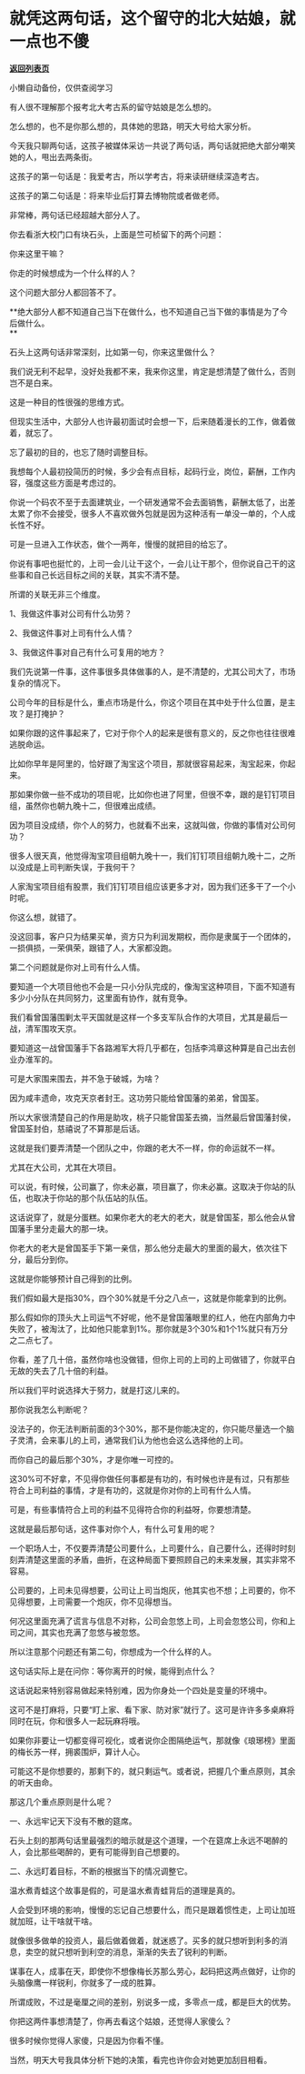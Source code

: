 # 就凭这两句话，这个留守的北大姑娘，就一点也不傻

[**返回列表页**](/gzh/记忆承载3)

小懒自动备份，仅供查阅学习

有人很不理解那个报考北大考古系的留守姑娘是怎么想的。  

  

怎么想的，也不是你那么想的，具体她的思路，明天大号给大家分析。

  

今天我只聊两句话，这孩子被媒体采访一共说了两句话，两句话就把绝大部分嘲笑她的人，甩出去两条街。

  

这孩子的第一句话是：我爱考古，所以学考古，将来读研继续深造考古。

这孩子的第二句话是：将来毕业后打算去博物院或者做老师。

  

非常棒，两句话已经超越大部分人了。

  

你去看浙大校门口有块石头，上面是竺可桢留下的两个问题：

  

你来这里干嘛？

你走的时候想成为一个什么样的人？

  

这个问题大部分人都回答不了。  

  

 **绝大部分人都不知道自己当下在做什么，也不知道自己当下做的事情是为了今后做什么。  
**

  

石头上这两句话非常深刻，比如第一句，你来这里做什么？

  

我们说无利不起早，没好处我都不来，我来你这里，肯定是想清楚了做什么，否则岂不是白来。

  

这是一种目的性很强的思维方式。

  

但现实生活中，大部分人也许最初面试时会想一下，后来随着漫长的工作，做着做着，就忘了。  

  

忘了最初的目的，也忘了随时调整目标。

  

我想每个人最初投简历的时候，多少会有点目标，起码行业，岗位，薪酬，工作内容，强度这些方面是考虑过的。  

  

你说一个码农不至于去面建筑业，一个研发通常不会去面销售，薪酬太低了，出差太累了你不会接受，很多人不喜欢做外包就是因为这种活有一单没一单的，个人成长性不好。  

  

可是一旦进入工作状态，做个一两年，慢慢的就把目的给忘了。  

  

你说有事吧也挺忙的，上司一会儿让干这个，一会儿让干那个，但你说自己干的这些事和自己长远目标之间的关联，其实不清不楚。  

  

所谓的关联无非三个维度。  

  

1、我做这件事对公司有什么功劳？

2、我做这件事对上司有什么人情？

3、我做这件事对自己有什么可复用的地方？

  

我们先说第一件事，这件事很多具体做事的人，是不清楚的，尤其公司大了，市场复杂的情况下。  

  

公司今年的目标是什么，重点市场是什么，你这个项目在其中处于什么位置，是主攻？是打掩护？

  

如果你跟的这件事起来了，它对于你个人的起来是很有意义的，反之你也往往很难逃脱命运。

  

比如你早年是阿里的，恰好跟了淘宝这个项目，那就很容易起来，淘宝起来，你起来。

  

那如果你做一些不成功的项目呢，比如你也进了阿里，但很不幸，跟的是钉钉项目组，虽然你也朝九晚十二，但很难出成绩。

  

因为项目没成绩，你个人的努力，也就看不出来，这就叫做，你做的事情对公司何功？

  

很多人很天真，他觉得淘宝项目组朝九晚十一，我们钉钉项目组朝九晚十二，之所以没成是上司判断失误，于我何干？

  

人家淘宝项目组有股票，我们钉钉项目组应该更多才对，因为我们还多干了一个小时呢。

  

你这么想，就错了。

  

没这回事，客户只为结果买单，资方只为利润发期权，而你是隶属于一个团体的，一损俱损，一荣俱荣，跟错了人，大家都没跑。

  

第二个问题就是你对上司有什么人情。  

  

要知道一个大项目他也不会是一只小分队完成的，像淘宝这种项目，下面不知道有多少小分队在共同努力，这里面有协作，就有竞争。  

  

我们看曾国藩围剿太平天国就是这样一个多支军队合作的大项目，尤其是最后一战，清军围攻天京。  

  

要知道这一战曾国藩手下各路湘军大将几乎都在，包括李鸿章这种算是自己出去创业办淮军的。

  

可是大家围来围去，并不急于破城，为啥？  

  

因为咸丰遗命，攻克天京者封王。这功劳只能给曾国藩的弟弟，曾国荃。

  

所以大家很清楚自己的作用是助攻，桃子只能曾国荃去摘，当然最后曾国藩封侯，曾国荃封伯，慈禧说了不算那是后话。

  

这就是我们要弄清楚一个团队之中，你跟的老大不一样，你的命运就不一样。  

  

尤其在大公司，尤其在大项目。  

  

可以说，有时候，公司赢了，你未必赢，项目赢了，你未必赢。这取决于你站的队伍，也取决于你站的那个队伍站的队伍。

  

这话说穿了，就是分蛋糕。如果你老大的老大的老大，就是曾国荃，那么他会从曾国藩手里分走最大的那一块。

  

你老大的老大是曾国荃手下第一亲信，那么他分走最大的里面的最大，依次往下分，最后分到你。

  

这就是你能够预计自己得到的比例。

  

我们假如最大是指30%，四个30%就是千分之八点一，这就是你能拿到的比例。  

  

那么假如你的顶头大上司运气不好呢，他不是曾国藩眼里的红人，他在内部角力中失败了，被淘汰了，比如他只能拿到1%。那你就是3个30%和1个1%就只有万分之二点七了。  

  

你看，差了几十倍，虽然你啥也没做错，但你上司的上司的上司做错了，你就平白无故的失去了几十倍的利益。  

  

所以我们平时说选择大于努力，就是打这儿来的。  

  

那你说我怎么判断呢？

  

没法子的，你无法判断前面的3个30%，那不是你能决定的，你只能尽量选一个脑子灵清，会来事儿的上司，通常我们认为他也会这么选择他的上司。  

  

而你自己的最后那个30%，才是你唯一可控的。

  

这30%可不好拿，不见得你做任何事都是有功的，有时候也许是有过，只有那些符合上司利益的事情，才是有功的，这就是你对你的上司有什么人情。  

  

可是，有些事情符合上司的利益不见得符合你的利益呀，你要想清楚。  

  

这就是最后那句话，这件事对你个人，有什么可复用的呢？

  

一个职场人士，不仅要弄清楚公司要什么，上司要什么，自己要什么，还得时时刻刻弄清楚这里面的矛盾，曲折，在这种局面下要照顾自己的未来发展，其实非常不容易。  

  

公司要的，上司未见得想要，公司让上司当炮灰，他其实也不想；上司要的，你不见得想要，上司需要一个炮灰，你不见得想当。

  

何况这里面充满了谎言与信息不对称，公司会忽悠上司，上司会忽悠公司，你和上司之间，其实也充满了忽悠与被忽悠。

  

所以注意那个问题还有第二句，你想成为一个什么样的人。

  

这句话实际上是在问你：等你离开的时候，能得到点什么？

  

这话说起来特别容易做起来特别难，因为你身处一个四处是变量的环境中。  

  

这可不是打麻将，只要“盯上家、看下家、防对家”就行了。这可是许许多多桌麻将同时在玩，你和很多人一起玩麻将哦。

  

如果你非要让一切都变得可视化，或者说你企图隔绝运气，那就像《琅琊榜》里面的梅长苏一样，拥裘围炉，算计人心。  

  

可能这不是你想要的，那剩下的，就只剩运气。或者说，把握几个重点原则，其余的听天由命。  

  

那这几个重点原则是什么呢？

  

一、永远牢记天下没有不散的筵席。

  

石头上刻的那两句话里最强烈的暗示就是这个道理，一个在筵席上永远不喝醉的人，会比那些喝醉的，更有可能得到自己想要的。  

  

二、永远盯着目标，不断的根据当下的情况调整它。  

  

温水煮青蛙这个故事是假的，可是温水煮青蛙背后的道理是真的。  

  

人会受到环境的影响，慢慢的忘记自己想要什么，而只是跟着惯性走，上司让加班就加班，让干啥就干啥。  

  

就像很多做单的投资人，最后做着做着，就迷惑了。买多的就只想听到利多的消息，卖空的就只想听到利空的消息，渐渐的失去了锐利的判断。  

  

谋事在人，成事在天，即使你不想像梅长苏那么劳心，起码把这两点做好，让你的头脑像鹰一样锐利，你就多了一成的胜算。

  

所谓成败，不过是毫厘之间的差别，别说多一成，多零点一成，都是巨大的优势。

  

你把这两件事想清楚了，你再去看这个姑娘，还觉得人家傻么？

  

很多时候你觉得人家傻，只是因为你看不懂。  

  

当然，明天大号我具体分析下她的决策，看完也许你会对她更加刮目相看。


